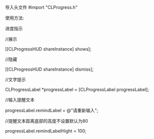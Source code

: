 

导入头文件
#import "CLProgress.h"


使用方法:

进度指示


//展示

[[CLProgressHUD shareInstance] shows];



//隐藏

[[CLProgressHUD shareInstance] dismiss];


//文字提示


CLProgressLabel *progressLabel = [CLProgressLabel progressLabel];

//输入提醒文本

progressLabel.remindLabel = @"请重新输入";


//提醒文本距离底部的高度不设置默认为80

progressLabel.remindLabelHight = 100;
